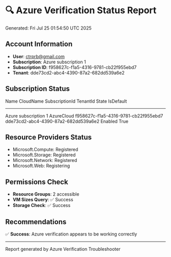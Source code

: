 # 🔍 Azure Verification Status Report
Generated: Fri Jul 25 01:54:50 UTC 2025

## Account Information
- **User**: ctrprb@gmail.com
- **Subscription**: Azure subscription 1 
- **Subscription ID**: f958627c-f1a5-4316-9781-cb22f955ebd7
- **Tenant**: dde73cd2-abc4-4390-87a2-682dd539a6e2

## Subscription Status
Name                  CloudName    SubscriptionId                        TenantId                              State    IsDefault
--------------------  -----------  ------------------------------------  ------------------------------------  -------  -----------
Azure subscription 1  AzureCloud   f958627c-f1a5-4316-9781-cb22f955ebd7  dde73cd2-abc4-4390-87a2-682dd539a6e2  Enabled  True

## Resource Providers Status
- Microsoft.Compute: Registered
- Microsoft.Storage: Registered
- Microsoft.Network: Registered
- Microsoft.Web: Registering

## Permissions Check
- **Resource Groups**: 2 accessible
- **VM Sizes Query**: ✅ Success
- **Storage Check**: ✅ Success

## Recommendations
✅ **Success**: Azure verification appears to be working correctly

---
Report generated by Azure Verification Troubleshooter

